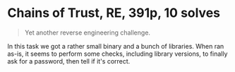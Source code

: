 # Chains of Trust, RE, 391p, 10 solves

> Yet another reverse engineering challenge.

In this task we got a rather small binary and a bunch of libraries. When ran as-is, it seems to perform some
checks, including library versions, to finally ask for a password, then tell if it's correct.

